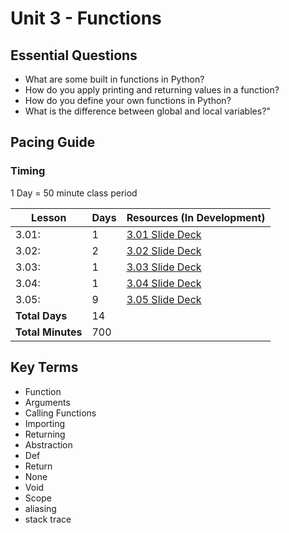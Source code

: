 # Unit 3 - Functions

## Essential Questions

* What are some built in functions in Python?
* How do you apply printing and returning values in a function?
* How do you define your own functions in Python?
* What is the difference between global and local variables?"

## Pacing Guide

### Timing

1 Day = 50 minute class period

| Lesson | Days | Resources (In Development)|
| ------ | -------------- | ---------|
| 3.01: | 1 | [3.01 Slide Deck] |
| 3.02: | 2 | [3.02 Slide Deck] |
| 3.03: | 1 | [3.03 Slide Deck] |
| 3.04: | 1 | [3.04 Slide Deck] |
| 3.05: | 9 | [3.05 Slide Deck] |
| **Total Days** | 14 | |
| **Total Minutes** | 700 | |

## Key Terms

* Function
* Arguments
* Calling Functions
* Importing
* Returning
* Abstraction
* Def
* Return
* None
* Void
* Scope
* aliasing
* stack trace

[3.01 Slide Deck]: https://github.com/TEALSK12/2nd-semester-introduction-to-computer-science/raw/master/units/3_unit/slidedecks/Intro%20Python%203.01%20TEALS.pptx
[3.02 Slide Deck]:https://github.com/TEALSK12/2nd-semester-introduction-to-computer-science/raw/master/units/3_unit/slidedecks/Intro%20Python%203.02%20TEALS.pptx
[3.03 Slide Deck]: https://github.com/TEALSK12/2nd-semester-introduction-to-computer-science/raw/master/units/3_unit/slidedecks/Intro%20Python%203.03%20TEALS.pptx
[3.04 Slide Deck]:https://github.com/TEALSK12/2nd-semester-introduction-to-computer-science/raw/master/units/3_unit/slidedecks/Intro%20Python%203.04%20TEALS.pptx
[3.05 Slide Deck]: https://github.com/TEALSK12/2nd-semester-introduction-to-computer-science/raw/master/units/3_unit/slidedecks/Intro%20Python%203.05%20TEALS.pptx
